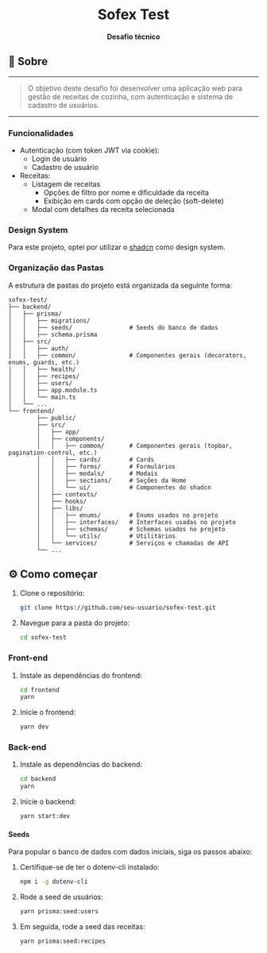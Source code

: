 <h1 align="center">Sofex Test</h1>
<p align="center"><strong>Desafio técnico</strong></p>

## 📑 Sobre
---
> O objetivo deste desafio foi desenvolver uma aplicação web para gestão de receitas de cozinha, com autenticação e sistema de cadastro de usuários.
---

### Funcionalidades
- Autenticação (com token JWT via cookie):
    - Login de usuário
    - Cadastro de usuário
- Receitas:
    - Listagem de receitas
        - Opções de filtro por nome e dificuldade da receita
        - Exibição em cards com opção de deleção (soft-delete)
    - Modal com detalhes da receita selecionada

### Design System
Para este projeto, optei por utilizar o [shadcn](https://shadcn.dev/) como design system.

### Organização das Pastas
A estrutura de pastas do projeto está organizada da seguinte forma:

```
sofex-test/
├── backend/
│   ├── prisma/
│   │   ├── migrations/
│   │   ├── seeds/                # Seeds do banco de dados
│   │   ├── schema.prisma 
│   ├── src/
│   │   ├── auth/
│   │   ├── common/               # Componentes gerais (decorators, enums, guards, etc.)
│   │   ├── health/
│   │   ├── recipes/
│   │   ├── users/
│   │   ├── app.module.ts
│   │   └── main.ts
│   └── ...
└── frontend/
        ├── public/
        ├── src/
        │   ├── app/
        │   ├── components/
        │   │   ├── common/       # Componentes gerais (topbar, pagination-control, etc.)
        │   │   ├── cards/        # Cards
        │   │   ├── forms/        # Formulários
        │   │   ├── modals/       # Modais
        │   │   ├── sections/     # Seções da Home
        │   │   └── ui/           # Componentes do shadcn
        │   ├── contexts/
        │   ├── hooks/
        │   ├── libs/
        │   │   ├── enums/        # Enums usados no projeto
        │   │   ├── interfaces/   # Interfaces usadas no projeto
        │   │   ├── schemas/      # Schemas usados no projeto
        │   │   └── utils/        # Utilitários
        │   └── services/         # Serviços e chamadas de API
        └── ...
```

## ⚙️ Como começar
1. Clone o repositório:
    ```sh
    git clone https://github.com/seu-usuario/sofex-test.git
    ```
2. Navegue para a pasta do projeto:
    ```sh
    cd sofex-test
    ```

### Front-end
1. Instale as dependências do frontend:
    ```sh
    cd frontend
    yarn
    ```
2. Inicie o frontend:
    ```sh
    yarn dev
    ```

### Back-end
1. Instale as dependências do backend:
    ```sh
    cd backend
    yarn
    ```
2. Inicie o backend:
    ```sh
    yarn start:dev
    ```
#### Seeds
Para popular o banco de dados com dados iniciais, siga os passos abaixo:
1. Certifique-se de ter o dotenv-cli instalado:
    ```sh
    npm i -g dotenv-cli
    ```
2. Rode a seed de usuários:
    ```sh
    yarn prisma:seed:users
    ```
3. Em seguida, rode a seed das receitas:
    ```sh
    yarn prisma:seed:recipes
    ```
